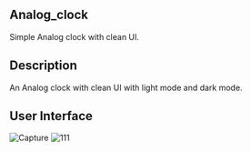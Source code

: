
## Analog_clock

Simple Analog clock with clean UI.

## Description

An Analog clock with clean UI with light mode and dark mode.

## User Interface

![Capture](https://user-images.githubusercontent.com/86045021/176927704-e225bd73-94f4-4417-ad30-f01b3f1405c1.JPG)     ![111](https://user-images.githubusercontent.com/86045021/177804674-392b63e5-1c1e-4bf3-9452-ac27636e53e0.JPG)

